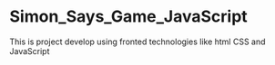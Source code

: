 # Simon_Says_Game_JavaScript
This is project develop using fronted technologies like html CSS and JavaScript 
